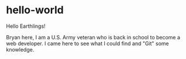 # hello-world

Hello Earthlings!

Bryan here, I am a U.S. Army veteran who is back in school to become a web developer. I came here to see what I could find and "Git" some knowledge.
